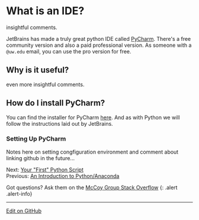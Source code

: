 # What is an IDE?

insightful comments.

JetBrains has made a truly great python IDE called [PyCharm](https://www.jetbrains.com/pycharm/).
There's a free community version and also a paid professional version. As someone with a `@uw.edu` email, you can use the pro version for free.

## Why is it useful?

even more insightful comments.

## How do I install PyCharm?

You can find the installer for PyCharm [here](https://www.jetbrains.com/pycharm/). And as with Python we will follow the instructions laid out by JetBrains.

### Setting Up PyCharm 

Notes here on setting congfiguration environment and comment about linking github in the future...


<span class="text-muted">Next:</span>
 [Your "First" Python Script](FirstPythonScript.md)<br/>
<span class="text-muted">Previous:</span>
 [An Introduction to Python/Anaconda](IntroToPython.md)
 
 Got questions? Ask them on the [McCoy Group Stack Overflow](https://stackoverflow.com/c/mccoygroup/questions/ask)
{: .alert .alert-info}

---
[Edit on GitHub <i class="fab fa-github" aria-hidden="true"></i>](https://github.com/McCoyGroup/References/edit/gh-pages/McCoy%20Group%20Code%20Academy/GettingStarted/IntroToIDEs.md)
